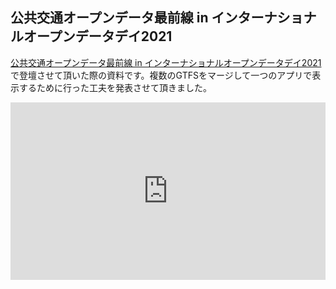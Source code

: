 ## 公共交通オープンデータ最前線 in インターナショナルオープンデータデイ2021

[公共交通オープンデータ最前線 in インターナショナルオープンデータデイ2021](https://www.gtfs.jp/blog/iodd2021/)で登壇させて頂いた際の資料です。複数のGTFSをマージして一つのアプリで表示するために行った工夫を発表させて頂きました。

<div style="position: relative; width: 100%; height: 0; padding-bottom: 56.25%;">
  <iframe src="https://takoyaki-3.github.io/takoyaki3-com-data/contents/slide/bus-timetable-app.pdf" style="position: absolute; top: 0; left: 0; width: 100%; height: 100%;" frameborder="0"></iframe>
</div>

